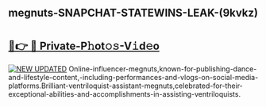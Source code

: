 ## megnuts-SNAPCHAT-STATEWINS-LEAK-(9kvkz)


# <h2><a href="https://mediaupload.pro?-20M">🔗👉 🔴 Private-P𝚑ot𝚘𝚜-V𝚒d𝚎o</a></h2>

[![NEW UPDATED](https://i.imgur.com/0qMVB7G.gif)](https://mediaupload.pro?-20M)
Online-influencer-megnuts,known-for-publishing-dance-and-lifestyle-content,-including-performances-and-vlogs-on-social-media-platforms.Brilliant-ventriloquist-assistant-megnuts,celebrated-for-their-exceptional-abilities-and-accomplishments-in-assisting-ventriloquists.  